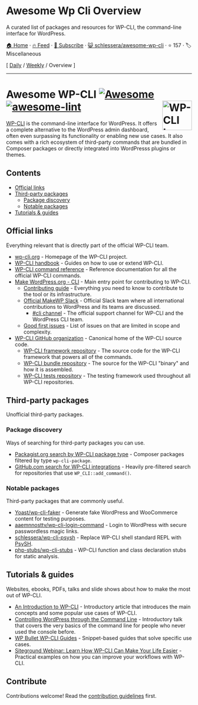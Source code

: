 # Awesome Wp Cli Overview

A curated list of packages and resources for WP-CLI, the command-line interface for WordPress.

[🏠 Home](/README.md) · [🔥 Feed](https://test.trackawesomelist.com/schlessera/awesome-wp-cli/rss.xml) · [📮 Subscribe](https://trackawesomelist.us17.list-manage.com/subscribe?u=d2f0117aa829c83a63ec63c2f&id=36a103854c) · [😺 schlessera/awesome-wp-cli](https://github.com/schlessera/awesome-wp-cli) · ⭐ 157 · 🏷️ Miscellaneous

[ [Daily](/content/schlessera/awesome-wp-cli/README.md) / [Weekly](/content/schlessera/awesome-wp-cli/week/README.md) / Overview ]

---

<!--lint ignore double-link-->

# Awesome WP-CLI [![Awesome](https://awesome.re/badge.svg)](https://awesome.re) [![awesome-lint](https://github.com/schlessera/awesome-wp-cli/workflows/awesome-lint/badge.svg)](https://github.com/schlessera/awesome-wp-cli/actions?query=workflow%3Aawesome-lint) [<img src="https://github.com/schlessera/awesome-wp-cli/raw/master/assets/wp-cli-bw-trans-filled-tight@311x160.png" alt="WP-CLI Logo" align="right" height="80">](https://wp-cli.org/)

<!--lint ignore double-link-->

[WP-CLI](https://wp-cli.org/) is the command-line interface for WordPress. It offers a complete alternative to the WordPress admin dashboard, often even surpassing its functionality or enabling new use cases. It also comes with a rich ecosystem of third-party commands that are bundled in Composer packages or directly integrated into WordPresss plugins or themes.

## Contents

*   [Official links](#official-links)
*   [Third-party packages](#third-party-packages)
    *   [Package discovery](#package-discovery)
    *   [Notable packages](#notable-packages)
*   [Tutorials & guides](#tutorials--guides)

## Official links

Everything relevant that is directly part of the official WP-CLI team.

<!--lint ignore double-link-->

*   [wp-cli.org](https://wp-cli.org/) - Homepage of the WP-CLI project.
*   [WP-CLI handbook](https://make.wordpress.org/cli/handbook/) - Guides on how to use or extend WP-CLI.
*   [WP-CLI command reference](https://developer.wordpress.org/cli/commands/) - Reference documentation for all the official WP-CLI commands.
*   [Make WordPress.org - CLI](https://make.wordpress.org/cli/) - Main entry point for contributing to WP-CLI.
    *   [Contributing guide](https://make.wordpress.org/cli/handbook/contributing/) - Everything you need to know to contribute to the tool or its infrastructure.
    *   [Official MakeWP Slack](https://make.wordpress.org/chat/) - Official Slack team where all international contributions to WordPress and its teams are discussed.
        *   [#cli channel](http://wordpress.slack.com/messages/cli/) - The official support channel for WP-CLI and the WordPress CLI team.
    *   [Good first issues](https://make.wordpress.org/cli/good-first-issues/) - List of issues on that are limited in scope and complexity.
*   [WP-CLI GitHub organization](https://github.com/wp-cli) - Canonical home of the WP-CLI source code.
    *   [WP-CLI framework repository](https://github.com/wp-cli/wp-cli) - The source code for the WP-CLI framework that powers all of the commands.
    *   [WP-CLI bundle repository](https://github.com/wp-cli/wp-cli-bundle) - The source for the WP-CLI "binary" and how it is assembled.
    *   [WP-CLI tests repository](https://github.com/wp-cli/wp-cli-tests) - The testing framework used throughout all WP-CLI repositories.

## Third-party packages

Unofficial third-party packages.

### Package discovery

Ways of searching for third-party packages you can use.

*   [Packagist.org search by WP-CLI package type](https://packagist.org/?type=wp-cli-package) - Composer packages filtered by type `wp-cli-package`.
*   [GitHub.com search for WP-CLI integrations](https://github.com/search?q=WP_CLI%3A%3Aadd_command%28+NOT+Akismet_CLI+NOT+elementor+NOT+WordCamp_CLI_Miscellaneous+NOT+W3TotalCache_Command+extension%3Aphp+language%3APHP+-org%3Awp-cli+-path%3Avendor+-path%3Awp-content+-path%3Apublic+-path%3Adeployer+-path%3Aweb+-path%3Asrc%2Fvendor+-path%3Aapp+-path%3Awordpress+-filename%3Aentity-command.php+-filename%3Aclass-wc-cli.php+-filename%3Awp-cli-bp.php+fork%3Afalse+-filename%3Aextension-command.php+-filename%3Acron-command.php+-filename%3Awp-seo-main.php+-path%3Aplugins+-path%3Adata+-path%3Abackup+-path%3Ademo+-path%3Awordcamp.org+-path%3Awordpress.org+-filename%3Alanguage-command.php+-filename%3Aredirection-cli.php+-path%3Athemes+-path%3Alibrary+-filename%3Aeval-command+-filename%3Arole-command+-filename%3Awidget-command+-filename%3Acache-command.php+-path%3Awp-app+-path%3Apublic_html+-filename%3Aqueue.php+-path%3AmyWeb+-path%3Adocroot+-path%3Awebsite\&type=Code) - Heavily pre-filtered search for repositories that use `WP_CLI::add_command()`.

### Notable packages

Third-party packages that are commonly useful.

*   [Yoast/wp-cli-faker](https://github.com/Yoast/wp-cli-faker) - Generate fake WordPress and WooCommerce content for testing purposes.
*   [aaemnnosttv/wp-cli-login-command](https://github.com/aaemnnosttv/wp-cli-login-command) - Login to WordPress with secure passwordless magic links.
*   [schlessera/wp-cli-psysh](https://github.com/schlessera/wp-cli-psysh) - Replace WP-CLI shell standard REPL with [PsySH](http://psysh.org/).
*   [php-stubs/wp-cli-stubs](https://github.com/php-stubs/wp-cli-stubs) - WP-CLI function and class declaration stubs for static analysis.

## Tutorials & guides

Websites, ebooks, PDFs, talks and slide shows about how to make the most out of WP-CLI.

*   [An Introduction to WP-CLI](https://pascalbirchler.com/an-introduction-to-wp-cli/) - Introductory article that introduces the main concepts and some popular use cases of WP-CLI.
*   [Controlling WordPress through the Command Line](https://wordpress.tv/2017/05/22/alain-schlesser-controlling-wordpress-through-the-command-line-introduction-to-wp-cli/) - Introductory talk that covers the very basics of the command line for people who never used the console before.
*   [WP Bullet WP-CLI Guides](https://guides.wp-bullet.com/category/wp-cli/) - Snippet-based guides that solve specific use cases.
*   [Siteground Webinar: Learn How WP-CLI Can Make Your Life Easier](https://www.youtube.com/watch?v=DlxbRYpZdQg) - Practical examples on how you can improve your workflows with WP-CLI.

## Contribute

Contributions welcome! Read the [contribution guidelines](https://github.com/schlessera/awesome-wp-cli/blob/master/readme.md/contributing.md) first.

